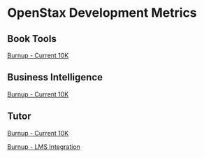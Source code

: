 # OpenStax Development Metrics
## Book Tools
[Burnup - Current 10K](https://app.powerbi.com/view?r=eyJrIjoiMzIwMjM0YTQtNzFkNi00ZjkxLWE2ZWItZDFlM2UzMThlMTA3IiwidCI6IjkyNTk5MjVkLTNkNDktNDYzNC1hYzllLTgyN2Y3NDA3ZDQ3ZSIsImMiOjN9)

## Business Intelligence
[Burnup - Current 10K](https://app.powerbi.com/view?r=eyJrIjoiNWFiYTcyMjAtMTk0ZS00MjY4LTlkMGUtNjE0ZGRjY2E1NzcwIiwidCI6IjkyNTk5MjVkLTNkNDktNDYzNC1hYzllLTgyN2Y3NDA3ZDQ3ZSIsImMiOjN9)

## Tutor
[Burnup - Current 10K](https://app.powerbi.com/view?r=eyJrIjoiNzMxYmZhOTQtNGEwMC00NDA2LWE0MmUtYTRiOWIwZWQyMTczIiwidCI6IjkyNTk5MjVkLTNkNDktNDYzNC1hYzllLTgyN2Y3NDA3ZDQ3ZSIsImMiOjN9)

[Burnup - LMS Integration](https://app.powerbi.com/view?r=eyJrIjoiNzQyNzcwZWQtYWUyNy00ZWU1LWFmMDEtZWQwYTM2YjAwYjc5IiwidCI6IjkyNTk5MjVkLTNkNDktNDYzNC1hYzllLTgyN2Y3NDA3ZDQ3ZSIsImMiOjN9)
